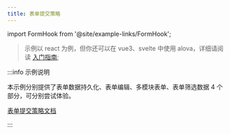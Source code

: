 ```yaml
---
title: 表单提交策略
---
```


import FormHook from '@site/example-links/FormHook';

> 示例以 react 为例，但你还可以在 vue3、svelte 中使用 alova，详细请阅读 [入门指南](/v2/tutorial/getting-started);

<FormHook></FormHook>

:::info 示例说明

本示例分别提供了表单数据持久化、表单编辑、多模块表单、表单筛选数据 4 个部分，可分别尝试体验。

[表单提交策略文档](/v2/tutorial/strategy/useForm)

:::

